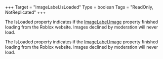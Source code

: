 +++
Target = "ImageLabel.IsLoaded"
Type = boolean
Tags = "ReadOnly, NotReplicated"
+++

The IsLoaded property indicates if the [ImageLabel.Image](https://developer.roblox.com/api-reference/property/ImageLabel/Image) property finished loading from the Roblox website. Images declined by moderation will never load.	The IsLoaded property indicates if the [ImageLabel.Image](https://developer.roblox.com/api-reference/property/ImageLabel/Image) property finished loading from the Roblox website. Images declined by moderation will never load.